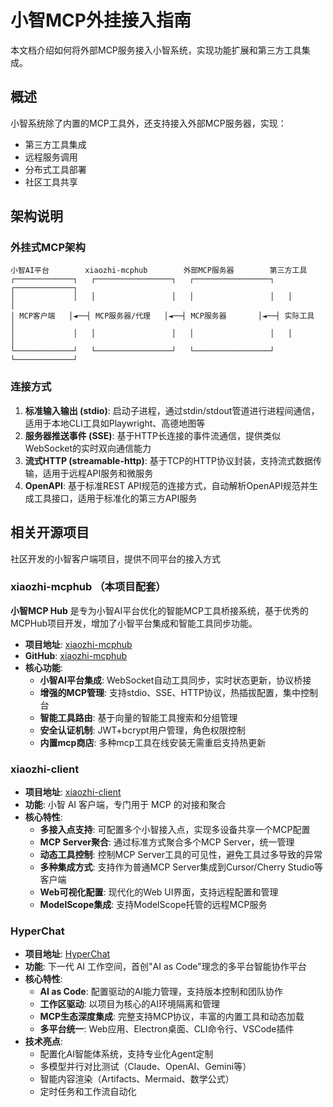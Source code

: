 # 小智MCP外挂接入指南

本文档介绍如何将外部MCP服务接入小智系统，实现功能扩展和第三方工具集成。

## 概述

小智系统除了内置的MCP工具外，还支持接入外部MCP服务器，实现：
- 第三方工具集成
- 远程服务调用
- 分布式工具部署
- 社区工具共享

## 架构说明

### 外挂式MCP架构
```
小智AI平台        xiaozhi-mcphub        外部MCP服务器        第三方工具
┌─────────────┐   ┌─────────────────┐   ┌─────────────────┐   ┌─────────────┐
│             │   │                 │   │                 │   │             │
│ MCP客户端   │◄──┤ MCP服务器/代理   │◄──┤ MCP服务器       │◄──┤ 实际工具    │
│             │   │                 │   │                 │   │             │
└─────────────┘   └─────────────────┘   └─────────────────┘   └─────────────┘
```

### 连接方式
1. **标准输入输出 (stdio)**: 启动子进程，通过stdin/stdout管道进行进程间通信，适用于本地CLI工具如Playwright、高德地图等
2. **服务器推送事件 (SSE)**: 基于HTTP长连接的事件流通信，提供类似WebSocket的实时双向通信能力
3. **流式HTTP (streamable-http)**: 基于TCP的HTTP协议封装，支持流式数据传输，适用于远程API服务和微服务
4. **OpenAPI**: 基于标准REST API规范的连接方式，自动解析OpenAPI规范并生成工具接口，适用于标准化的第三方API服务

## 相关开源项目
社区开发的小智客户端项目，提供不同平台的接入方式

### xiaozhi-mcphub （本项目配套）

**小智MCP Hub** 是专为小智AI平台优化的智能MCP工具桥接系统，基于优秀的MCPHub项目开发，增加了小智平台集成和智能工具同步功能。

- **项目地址**: [xiaozhi-mcphub](https://huangjunsen0406.github.io/xiaozhi-mcphub/)
- **GitHub**: [xiaozhi-mcphub](https://github.com/huangjunsen0406/xiaozhi-mcphub)
- **核心功能**: 
  - **小智AI平台集成**: WebSocket自动工具同步，实时状态更新，协议桥接
  - **增强的MCP管理**: 支持stdio、SSE、HTTP协议，热插拔配置，集中控制台
  - **智能工具路由**: 基于向量的智能工具搜索和分组管理
  - **安全认证机制**: JWT+bcrypt用户管理，角色权限控制
  - **内置mcp商店**: 多种mcp工具在线安装无需重启支持热更新 
  
### xiaozhi-client
- **项目地址**: [xiaozhi-client](https://github.com/shenjingnan/xiaozhi-client)
- **功能**: 小智 AI 客户端，专门用于 MCP 的对接和聚合
- **核心特性**: 
  - **多接入点支持**: 可配置多个小智接入点，实现多设备共享一个MCP配置
  - **MCP Server聚合**: 通过标准方式聚合多个MCP Server，统一管理
  - **动态工具控制**: 控制MCP Server工具的可见性，避免工具过多导致的异常
  - **多种集成方式**: 支持作为普通MCP Server集成到Cursor/Cherry Studio等客户端
  - **Web可视化配置**: 现代化的Web UI界面，支持远程配置和管理
  - **ModelScope集成**: 支持ModelScope托管的远程MCP服务

### HyperChat
- **项目地址**: [HyperChat](https://github.com/BigSweetPotatoStudio/HyperChat)
- **功能**: 下一代 AI 工作空间，首创"AI as Code"理念的多平台智能协作平台
- **核心特性**: 
  - **AI as Code**: 配置驱动的AI能力管理，支持版本控制和团队协作
  - **工作区驱动**: 以项目为核心的AI环境隔离和管理
  - **MCP生态深度集成**: 完整支持MCP协议，丰富的内置工具和动态加载
  - **多平台统一**: Web应用、Electron桌面、CLI命令行、VSCode插件
- **技术亮点**:
  - 配置化AI智能体系统，支持专业化Agent定制
  - 多模型并行对比测试（Claude、OpenAI、Gemini等）
  - 智能内容渲染（Artifacts、Mermaid、数学公式）
  - 定时任务和工作流自动化